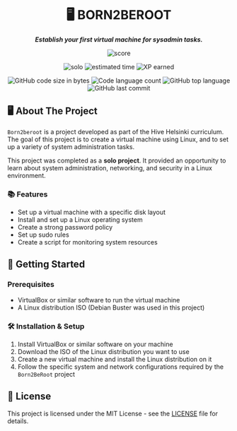 <h1 align="center">
	🖥️ BORN2BEROOT
</h1>

<p align="center">
	<b><i>Establish your first virtual machine for sysadmin tasks.</i></b><br>
</p>

<p align="center">
    <img alt="score" src="https://img.shields.io/badge/score-100%2F100-brightgreen" />
<p align="center">
    <img alt="solo" src="https://img.shields.io/badge/solo-yellow" />
    <img alt="estimated time" src="https://img.shields.io/badge/time%20spent-40%20hours-blue" />
    <img alt="XP earned" src="https://img.shields.io/badge/XP%20earned-577-orange" />
<p align="center">
	<img alt="GitHub code size in bytes" src="https://img.shields.io/github/languages/code-size/lkilpela/born2beroot?color=lightblue" />
	<img alt="Code language count" src="https://img.shields.io/github/languages/count/lkilpela/born2beroot?color=yellow" />
	<img alt="GitHub top language" src="https://img.shields.io/github/languages/top/lkilpela/born2beroot?color=blue" />
	<img alt="GitHub last commit" src="https://img.shields.io/github/last-commit/lkilpela/born2beroot?color=green" />
</p>

## 🖥️ About The Project

`Born2beroot` is a project developed as part of the Hive Helsinki curriculum. The goal of this project is to create a virtual machine using Linux, and to set up a variety of system administration tasks.

This project was completed as a **solo project**. It provided an opportunity to learn about system administration, networking, and security in a Linux environment.

### 📚 Features

* Set up a virtual machine with a specific disk layout
* Install and set up a Linux operating system
* Create a strong password policy
* Set up sudo rules
* Create a script for monitoring system resources

## 🏁 Getting Started

### Prerequisites

* VirtualBox or similar software to run the virtual machine
* A Linux distribution ISO (Debian Buster was used in this project)

### 🛠️ Installation & Setup

1. Install VirtualBox or similar software on your machine
2. Download the ISO of the Linux distribution you want to use
3. Create a new virtual machine and install the Linux distribution on it
4. Follow the specific system and network configurations required by the `Born2BeRoot` project

## 📝 License

This project is licensed under the MIT License - see the [LICENSE](https://github.com/lkilpela/Born2BeRoot/blob/main/LICENSE) file for details.
